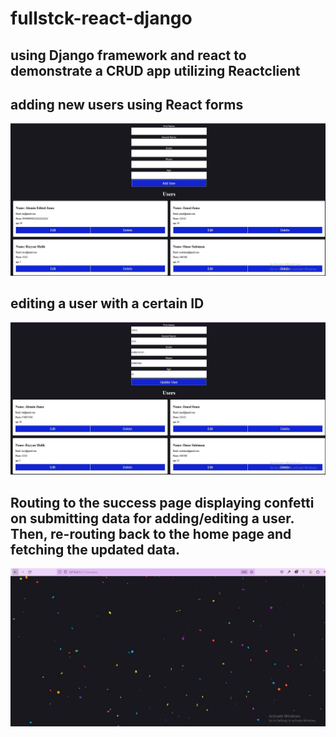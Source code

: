 # fullstck-react-django

## using Django framework and react to demonstrate a CRUD app utilizing Reactclient

## adding new users using React forms 
![](images/one.JPG)

## editing a user with a certain ID
![](images/edit.JPG)

## Routing to the success page displaying confetti on submitting data for adding/editing a user. Then, re-routing back to the home page and fetching the updated data.
![](images/success.JPG)

